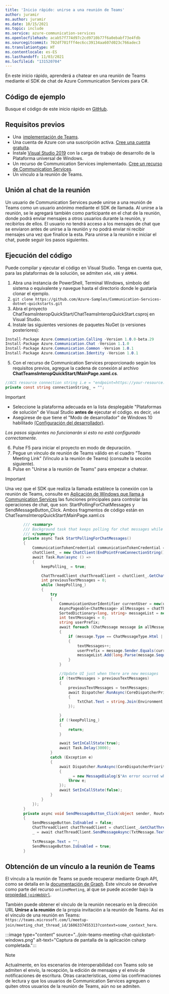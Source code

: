 ```yaml
---
title: 'Inicio rápido: unirse a una reunión de Teams'
author: juramir
ms.author: juramir
ms.date: 10/15/2021
ms.topic: include
ms.service: azure-communication-services
ms.openlocfilehash: acab57f774d97c2cd9710b77f6a0ebabf73e4fdb
ms.sourcegitcommit: 702df701fff4ec6cc39134aa607d023c766adec3
ms.translationtype: HT
ms.contentlocale: es-ES
ms.lasthandoff: 11/03/2021
ms.locfileid: "131520704"
---
```

En este inicio rápido, aprenderá a chatear en una reunión de Teams mediante el SDK de chat de Azure Communication Services para C#.

## <a name="sample-code"></a>Código de ejemplo
Busque el código de este inicio rápido en [GitHub](https://github.com/Azure-Samples/communication-services-dotnet-quickstarts/tree/main/ChatTeamsInteropQuickStart).

## <a name="prerequisites"></a>Requisitos previos 

* Una  [implementación de Teams](/deployoffice/teams-install). 
* Una cuenta de Azure con una suscripción activa. [Cree una cuenta gratuita](https://azure.microsoft.com/free/?WT.mc_id=A261C142F).  
* Instale [Visual Studio 2019](https://visualstudio.microsoft.com/downloads/) con la carga de trabajo de desarrollo de la Plataforma universal de Windows.  
* Un recurso de Communication Services implementado. [Cree un recurso de Communication Services](../../create-communication-resource.md). 
* Un vínculo a la reunión de Teams.

## <a name="joining-the-meeting-chat"></a>Unión al chat de la reunión 

Un usuario de Communication Services puede unirse a una reunión de Teams como un usuario anónimo mediante el SDK de llamada. Al unirse a la reunión, se le agregará también como participante en el chat de la reunión, donde podrá enviar mensajes a otros usuarios durante la reunión, y recibirlos de ellos. El usuario no tendrá acceso a los mensajes de chat que se enviaron antes de unirse a la reunión y no podrá enviar ni recibir mensajes una vez que finalice la esta. Para unirse a la reunión e iniciar el chat, puede seguir los pasos siguientes.

## <a name="run-the-code"></a>Ejecución del código
Puede compilar y ejecutar el código en Visual Studio. Tenga en cuenta que, para las plataformas de la solución, se admiten `x64`, `x86` y `ARM64`. 

1. Abra una instancia de PowerShell, Terminal Windows, símbolo del sistema o equivalente y navegue hasta el directorio donde le gustaría clonar el ejemplo.
2. `git clone https://github.com/Azure-Samples/Communication-Services-dotnet-quickstarts.git`
3. Abra el proyecto ChatTeamsInteropQuickStart/ChatTeamsInteropQuickStart.csproj en Visual Studio.
4. Instale las siguientes versiones de paquetes NuGet (o versiones posteriores):
``` csharp
Install-Package Azure.Communication.Calling -Version 1.0.0-beta.29
Install-Package Azure.Communication.Chat -Version 1.1.0
Install-Package Azure.Communication.Common -Version 1.0.1
Install-Package Azure.Communication.Identity -Version 1.0.1

```

5. Con el recurso de Communication Services proporcionado según los requisitos previos, agregue la cadena de conexión al archivo **ChatTeamsInteropQuickStart/MainPage.xaml.cs**. 

``` csharp
//ACS resource connection string i.e = "endpoint=https://your-resource.communication.azure.net/;accesskey=your-access-key";
private const string connectionString_ = "";
```

> [!IMPORTANT]
> * Seleccione la plataforma adecuada en la lista desplegable "Plataformas de solución" de Visual Studio <b>antes de</b> ejecutar el código. es decir, `x64`
> * Asegúrese de que tiene el "Modo de desarrollador" de Windows 10 habilitado [(Configuración del desarrollador)](/windows/apps/get-started/enable-your-device-for-development).
>  
>  *Los pasos siguientes no funcionarán si esto no está configurado correctamente.*


6. Pulse F5 para iniciar el proyecto en modo de depuración.
7. Pegue un vínculo de reunión de Teams válido en el cuadro "Teams Meeting Link" (Vínculo a la reunión de Teams) (consulte la sección siguiente).
8. Pulse en "Unirse a la reunión de Teams" para empezar a chatear.

> [!IMPORTANT]
> Una vez que el SDK que realiza la llamada establece la conexión con la reunión de Teams, consulte en [Aplicación de Windows que llama a Communication Services](../../voice-video-calling/getting-started-with-calling.md) las funciones principales para controlar las operaciones de chat, que son: StartPollingForChatMessages y SendMessageButton_Click. Ambos fragmentos de código están en ChatTeamsInteropQuickStart\MainPage.xaml.cs 

```csharp
        /// <summary>
        /// Background task that keeps polling for chat messages while the call connection is stablished
        /// </summary>
        private async Task StartPollingForChatMessages()
        {
            CommunicationTokenCredential communicationTokenCredential = new(user_token_);
            chatClient_ = new ChatClient(EndPointFromConnectionString(), communicationTokenCredential);
            await Task.Run(async () =>
            {
                keepPolling_ = true;

                ChatThreadClient chatThreadClient = chatClient_.GetChatThreadClient(thread_Id_);
                int previousTextMessages = 0;
                while (keepPolling_)
                {
                    try
                    {
                        CommunicationUserIdentifier currentUser = new(user_Id_);
                        AsyncPageable<ChatMessage> allMessages = chatThreadClient.GetMessagesAsync();
                        SortedDictionary<long, string> messageList = new();
                        int textMessages = 0;
                        string userPrefix;
                        await foreach (ChatMessage message in allMessages)
                        {
                            if (message.Type == ChatMessageType.Html || message.Type == ChatMessageType.Text)
                            {
                                textMessages++;
                                userPrefix = message.Sender.Equals(currentUser) ? "[you]:" : "";
                                messageList.Add(long.Parse(message.SequenceId), $"{userPrefix}{StripHtml(message.Content.Message)}");
                            }
                        }

                        //Update UI just when there are new messages
                        if (textMessages > previousTextMessages)
                        {
                            previousTextMessages = textMessages;
                            await Dispatcher.RunAsync(CoreDispatcherPriority.Normal, () =>
                            {
                                TxtChat.Text = string.Join(Environment.NewLine, messageList.Values.ToList());
                            });

                        }
                        if (!keepPolling_)
                        {
                            return;
                        }

                        await SetInCallState(true);
                        await Task.Delay(3000);
                    }
                    catch (Exception e)
                    {
                        await Dispatcher.RunAsync(CoreDispatcherPriority.Normal, () =>
                        {
                            _ = new MessageDialog($"An error ocurred while fetching messages in PollingChatMessagesAsync(). The application will shutdown. Details : {e.Message}").ShowAsync();
                            throw e;
                        });
                        await SetInCallState(false);
                    }
                }
            });
        }
        private async void SendMessageButton_Click(object sender, RoutedEventArgs e)
        {
            SendMessageButton.IsEnabled = false;
            ChatThreadClient chatThreadClient = chatClient_.GetChatThreadClient(thread_Id_);
            _ = await chatThreadClient.SendMessageAsync(TxtMessage.Text);
            
            TxtMessage.Text = "";
            SendMessageButton.IsEnabled = true;
        }
```



## <a name="get-a-teams-meeting-link"></a>Obtención de un vínculo a la reunión de Teams

El vínculo a la reunión de Teams se puede recuperar mediante Graph API, como se detalla en la [documentación de Graph](/graph/api/onlinemeeting-createorget?tabs=http&view=graph-rest-beta&preserve-view=true). Este vínculo se devuelve como parte del recurso `onlineMeeting`, al que se puede acceder bajo la [propiedad `joinWebUrl`](/graph/api/resources/onlinemeeting?view=graph-rest-beta&preserve-view=true). 

También puede obtener el vínculo de la reunión necesario en la dirección URL **Unirse a la reunión** de la propia invitación a la reunión de Teams.
Así es el vínculo de una reunión en Teams: `https://teams.microsoft.com/l/meetup-join/meeting_chat_thread_id/1606337455313?context=some_context_here`. 

:::image type="content" source="../join-teams-meeting-chat-quickstart-windows.png" alt-text="Captura de pantalla de la aplicación csharp completada.":::

> [!NOTE] 
> Actualmente, en los escenarios de interoperabilidad con Teams solo se admiten el envío, la recepción, la edición de mensajes y el envío de notificaciones de escritura. Otras características, como las confirmaciones de lectura y que los usuarios de Communication Services agreguen o quiten otros usuarios de la reunión de Teams, aún no se admiten.

